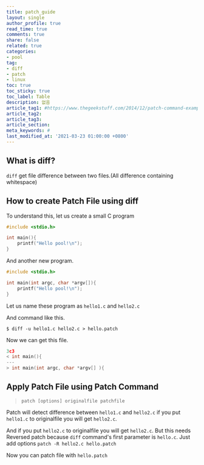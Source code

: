 ```yaml
---
title: patch_guide
layout: single
author_profile: true
read_time: true
comments: true
share: false
related: true
categories:
- pool
tag:
- diff
- patch
- linux
toc: true
toc_sticky: true
toc_label: Table
description: 없음
article_tag1: #https://www.thegeekstuff.com/2014/12/patch-command-examples/
article_tag2: 
article_tag3: 
article_section: 
meta_keywords: #
last_modified_at: '2021-03-23 01:00:00 +0800'
---
```


## What is diff?

`diff` get file difference between two files.(All difference containing whitespace)

## How to create Patch File using diff

To understand this, let us create a small C program

```c
#include <stdio.h>

int main(){
    printf("Hello pool!\n");
}
```

And another new program.

```c
#include <stdio.h>

int main(int argc, char *argv[]){
    printf("Hello pool!\n");
}
```
Let us name these program as `hello1.c` and `hello2.c`

And command like this.

`$ diff -u hello1.c hello2.c > hello.patch`

Now we can get this file.

```c
3c3
< int main(){
---
> int main(int argc, char *argv[] ){
```

## Apply Patch File using Patch Command

> `patch [options] originalfile patchfile`

Patch will detect difference between `hello1.c` and `hello2.c` if you put `hello1.c` to originalfile you will get `hello2.c`. 

And if you put `hello2.c` to originalfile you will get `hello2.c`. But this needs Reversed patch because `diff` command's first parameter is `hello.c`. Just add options `patch -R hello2.c hello.patch` 

Now you can patch file with `hello.patch`